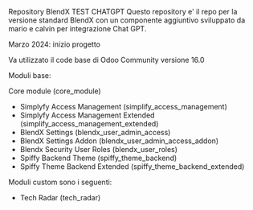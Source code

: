 Repository BlendX TEST CHATGPT
Questo repository e' il repo per la versione standard BlendX con un componente aggiuntivo sviluppato da mario e calvin per integrazione Chat GPT.

Marzo 2024: inizio progetto

Va utilizzato il code base di Odoo Community versione 16.0

Moduli base:

Core module (core_module)
- Simplyfy Access Management (simplify_access_management)
- Simplyfy Access Management Extended (simplify_access_management_extended)
- BlendX Settings (blendx_user_admin_access)
- BlendX Settings Addon (blendx_user_admin_access_addon)
- Blendx Security User Roles (blendx_user_roles)
- Spiffy Backend Theme (spiffy_theme_backend)
- Spiffy Theme Backend Extended (spiffy_theme_backend_extended)

Moduli custom sono i seguenti:
- Tech Radar (tech_radar)